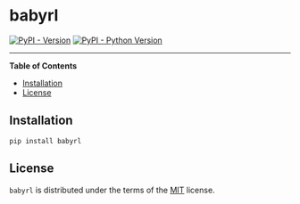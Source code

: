 # babyrl

[![PyPI - Version](https://img.shields.io/pypi/v/babyrl.svg)](https://pypi.org/project/babyrl)
[![PyPI - Python Version](https://img.shields.io/pypi/pyversions/babyrl.svg)](https://pypi.org/project/babyrl)

-----

**Table of Contents**

- [Installation](#installation)
- [License](#license)

## Installation

```console
pip install babyrl
```

## License

`babyrl` is distributed under the terms of the [MIT](https://spdx.org/licenses/MIT.html) license.
